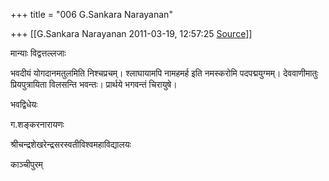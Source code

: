 +++
title = "006 G.Sankara Narayanan"

+++
[[G.Sankara Narayanan	2011-03-19, 12:57:25 [Source](https://groups.google.com/g/bvparishat/c/hQEtDrddeCA)]]



मान्याः विद्वत्तल्लजाः

  

भवदीयं योगदानमतुलमिति निश्चप्रचम्। श्लाघायामपि नामहमर्ह इति नमस्करोमि पदपद्मयुग्मम्। देववाणीमातुः प्रियपुत्रायिता विलसन्ति भवन्तः। प्रार्थये भगवन्तं चिरायुषे।

  

  

भवद्विधेयः

ग.शङ्करनारायणः

श्रीचन्द्रशेखरेन्द्रसरस्वतीविश्वमहाविद्यालयः

काञ्चीपुरम्

